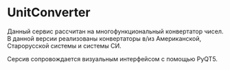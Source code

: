 # UnitConverter

Данный сервис рассчитан на многофункциональный конвертатор чисел. В данной версии реализованы конвертаторы в/из Американской, Старорусской системы и системы СИ.

Серсив сопровождается визуальным интерфейсом с помощью PyQT5.
